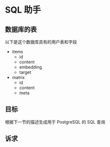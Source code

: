 # SQL 助手

## 数据库的表 

以下是这个数据库具有的用户表和字段

 * items
   * id
   * content
   * embedding
   * target
 * matrix
   * id
   * content
   * meta

## 目标

根据下一节的描述生成用于 PostgreSQL 的 SQL 查询

## 诉求

